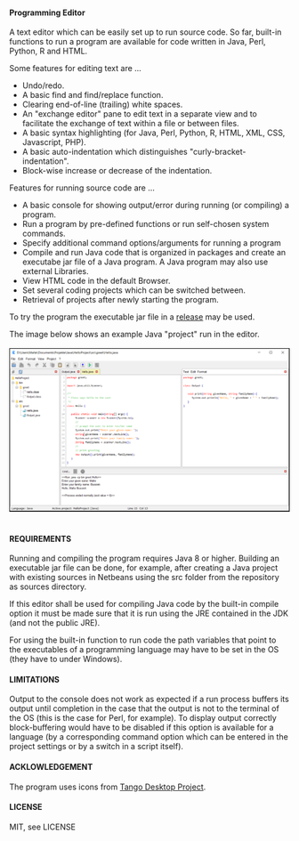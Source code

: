 <h4>Programming Editor</h4>
<p>
A text editor which can be easily set up to run source code. So far, built-in
functions to run a program are available for code written in Java, Perl, Python, R and
HTML.
<br>
<p>
Some features for editing text are ...
<ul>
<li>Undo/redo.</li>
<li>A basic find and find/replace function.</li>
<li>Clearing end-of-line (trailing) white spaces.</li>
<li>An "exchange editor" pane to edit text in a separate view and to facilitate
    the exchange of text within a file or between files.</li>
<li>A basic syntax highlighting (for Java, Perl, Python, R, HTML, XML, CSS,
    Javascript, PHP).</li>
<li>A basic auto-indentation which distinguishes "curly-bracket-indentation".</li>
<li>Block-wise increase or decrease of the indentation.</li>
</ul>
<p>
Features for running source code are ...
<ul>
<li>A basic console for showing output/error during running (or compiling) a program.</li>
<li>Run a program by pre-defined functions or run self-chosen system commands.</li>
<li>Specify additional command options/arguments for running a program</li>
<li>Compile and run Java code that is organized in packages and create an executabe jar
    file of a Java program. A Java program may also use external Libraries.</li>
<li>View HTML code in the default Browser.</li>
<li>Set several coding projects which can be switched between.</li>
<li>Retrieval of projects after newly starting the program.</li>
</ul>
<p>
To try the program the executable jar file in a
<a href="https://github.com/Eadgyth/Programming-Editor/releases">release</a> may be used.
<br>
<p>
The image below shows an example Java "project" run in the editor.
<br>
<br>
<img src="docs/images/ExampleProject.png" width="700"/><br><br>
<h4>REQUIREMENTS</h4>
<p>
Running and compiling the program requires Java 8 or higher. Building an executable jar
file can be done, for example, after creating a Java project with existing sources in
Netbeans using the src folder from the repository as sources directory.
<p>
If this editor shall be used for compiling Java code by the built-in compile option it must
be made sure that it is run using the JRE contained in the JDK (and not the public JRE).
<p>
For using the built-in function to run code the path variables that point to the executables
of a programming language may have to be set in the OS (they have to under Windows).
<br>
<h4>LIMITATIONS</h4>
<p>
Output to the console does not work as expected if a run process buffers its output
until completion in the case that the output is not to the terminal of the OS (this is the
case for Perl, for example). To display output correctly block-buffering would have to be
disabled if this option is available for a language (by a corresponding command option which
can be entered in the project settings or by a switch in a script itself).
<br>
<h4>ACKLOWLEDGEMENT</h4>
<p>
The program uses icons from
<a href="https://github.com/Distrotech/tango-icon-theme">Tango Desktop Project</a>.
<br>
<h4>LICENSE</h4>
<p>
MIT, see LICENSE<br>
